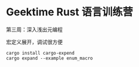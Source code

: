 # Geektime Rust 语言训练营

第三周：深入浅出元编程

宏定义展开，调试很方便
```
cargo install cargo-expend
cargo expand --example enum_macro
```
